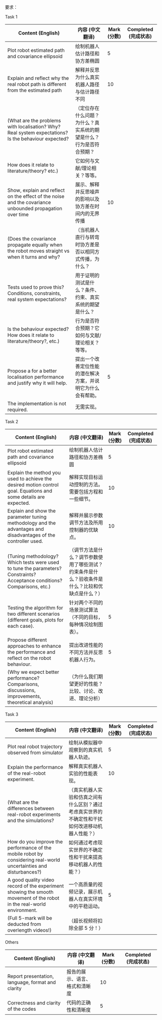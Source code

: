 



要求：

Task 1

| Content (English)                                            | 内容 (中文翻译)                                              | Mark (分数) | Completed (完成状态) |
| ------------------------------------------------------------ | ------------------------------------------------------------ | ----------- | -------------------- |
| Plot robot estimated path and covariance ellipsoid           | 绘制机器人估计路径和协方差椭圆                               | 5           |                      |
| Explain and reflect why the real robot path is different from the estimated path | 解释并反思为什么真实机器人路径与估计路径不同                 | 10          |                      |
| (What are the problems with localisation? Why? Real system expectations? Is the behaviour expected? | （定位存在什么问题？为什么？真实系统的期望是什么？行为是否符合预期？ |             |                      |
| How does it relate to literature/theory? etc.)               | 它如何与文献/理论相关？等等。                                |             |                      |
| Show, explain and reflect on the effect of the noise and the covariance unbounded propagation over time | 展示、解释并反思噪声的影响以及协方差在时间内的无界传播       | 10          |                      |
| (Does the covariance propagate equally when the robot moves straight vs when it turns and why? | （当机器人直行与转弯时协方差是否以相同方式传播，为什么？     |             |                      |
| Tests used to prove this? Conditions, constraints, real system expectations? | 用于证明的测试是什么？条件、约束、真实系统的期望是什么？     |             |                      |
| Is the behaviour expected? How does it relate to literature/theory?, etc.) | 行为是否符合预期？它如何与文献/理论相关？等等。              |             |                      |
| Propose a  for a better localisation performance and justify why it will help. | 提出一个改善定位性能的潜在解决方案，并说明它为什么会有帮助。 | 5           |                      |
| The implementation is not required.                          | 无需实现。                                                   |             |                      |



Task 2

| Content (English)                                            | 内容 (中文翻译)                                              | Mark (分数) | Completed (完成状态) |
| ------------------------------------------------------------ | ------------------------------------------------------------ | ----------- | -------------------- |
| Plot robot estimated path and covariance ellipsoid           | 绘制机器人估计路径和协方差椭圆                               | 5           |                      |
| Explain the method you used to achieve the desired motion control goal. Equations and some details are expected. | 解释实现目标运动控制的方法。需要包括方程和一些细节。         | 10          |                      |
| Explain and show the parameter tuning methodology and the advantages and disadvantages of the controller used. | 解释并展示参数调节方法及所用控制器的优缺点。                 | 10          |                      |
| (Tuning methodology? Which tests were used to tune the parameters? Constraints? Acceptance conditions? Comparisons, etc.) | （调节方法是什么？调节参数使用了哪些测试？约束条件是什么？验收条件是什么？比较和优缺点是什么？） |             |                      |
| Testing the algorithm for two different scenarios (different goals, plots for each case). | 针对两个不同的场景测试算法（不同的目标，每种情况绘制图表）。 | 5           |                      |
| Propose different approaches to enhance the performance and reflect on the robot behaviour. | 提出改进性能的不同方法并反思机器人行为。                     | 5           |                      |
| (Why we expect better performance? Comparisons, discussions, improvements, theoretical analysis) | （为什么我们期望更好的性能？比较、讨论、改进、理论分析）     |             |                      |



Task 3

| Content (English)                                            | 内容 (中文翻译)                                              | Mark (分数) | Completed (完成状态) |
| ------------------------------------------------------------ | ------------------------------------------------------------ | ----------- | -------------------- |
| Plot real robot trajectory observed from simulator           | 绘制从模拟器中观察到的真实机器人轨迹。                       | 5           |                      |
| Explain the performance of the real-robot experiment.        | 解释真实机器人实验的性能表现。                               | 10          |                      |
| (What are the differences between real-robot experiments and the simulations? | （真实机器人实验和仿真之间有什么区别？通过考虑真实世界的不确定性和干扰如何改进移动机器人性能？） |             |                      |
| How do you improve the performance of the mobile robot by considering real-world uncertainties and disturbances?) | 如何通过考虑现实世界的不确定性和干扰来提高移动机器人的性能？） |             |                      |
| A good quality video record of the experiment showing the smooth movement of the robot in the real-world environment. | 一个高质量的视频记录，展示机器人在真实环境中的平稳运动。     | 5           |                      |
| (Full 5-mark will be deducted from overlength videos!)       | （超长视频将扣除全部 5 分！）                                |             |                      |



Others

| Content (English)                                 | 内容 (中文翻译)                | Mark (分数) | Completed (完成状态) |
| ------------------------------------------------- | ------------------------------ | ----------- | -------------------- |
| Report presentation, language, format and clarity | 报告的展示、语言、格式和清晰度 | 10          |                      |
| Correctness and clarity of the codes              | 代码的正确性和清晰度           | 5           |                      |
